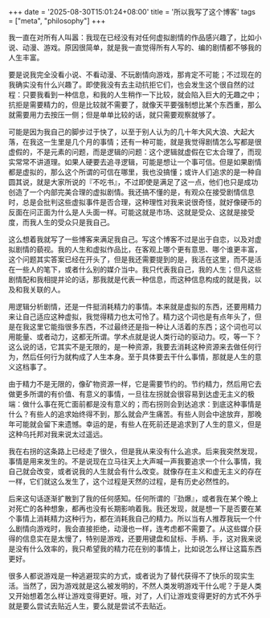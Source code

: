 +++
date = '2025-08-30T15:01:24+08:00'
title = '所以我写了这个博客'
tags = ["meta", "philosophy"]
+++

我一直在对所有人叫嚣：我现在已经没有对任何虚拟剧情的作品感兴趣了，比如小说、动漫、游戏。原因很简单，就是我一直觉得所有人写的、编的剧情都不够我的人生丰富。

要是说我完全没看小说、不看动漫、不玩剧情向游戏，那肯定不可能；不过现在的我确实没有什么兴趣了。即使我没有去主动抗拒它们，也会发生这个很自然的过程：只要我看到一种信息，和我的人生稍作一下比较，就会陷入巨大的无趣之中；抗拒是需要精力的，但是比较就不需要了，就像天平要强制想比某个东西重，那么就需要用力去按压一侧；但是单单比较的话，就只需要观察就够了。

可能是因为我自己的脚步过于快了，以至于别人认为的几十年大风大浪、大起大落，在我这一生里是几个月的事情；还有一种可能，就是我觉得剧情怎么写都是很虚假的，不是元素的问题，而是逻辑的问题：这个逻辑就虚假在它太合理了，而现实常常不讲道理。如果人硬要去追寻逻辑，可能是想让一个事可信。但是如果剧情都是虚拟的，那么这个所谓的可信在哪里，我也没搞懂；或许人们追求的是一种自圆其说，就是大家所说的『不吃书』，不过即使是满足了这一点，他们也只是成功创造了一个内部完美合理的虚拟剧情。我还搞不懂的是，有观众在接受剧情信息时，总是会批判这些虚拟事件是否合理，这种理性对我来说很奇怪，就好像硬币的反面在问正面为什么是人头面一样。可能这就是市场、这就是受众、这就是接受度，而我人生的受众只是我自己。

这么想着我就写了一些博客来满足我自己。写这个博客不过是出于自恋，以及对虚拟剧情的藐视。我的人生和虚拟作品比，在客观上哪个更有意思、哪个谁更丰富，这个问题其实答案已经在开头了，但是我还需要提到的是，我活在这里，而不是活在一些人的笔下，或者什么别的媒介当中。我只代表我自己，我的人生；但凡这些剧情配和我相提并论的话，那我就是代表一种信息，而这种信息构成的就是我，以及和我关联的人。

用逻辑分析剧情，还是一件挺消耗精力的事情。本来就是虚拟的东西，还要用精力来让自己适应这种虚拟，我觉得精力也太可怜了。精力这个词也是有点年头了，但是在我这里它能指很多东西，不过最终还是指一种让人活着的东西；这个词也可以用能量、或者动力，这都无所谓。学术点就是说人类行动的驱动力。哎，等一下？这么说的话，它其实不是无限的，是一种资源，我要去消耗这种资源来去做任何行为，然后任何行为就构成了人生本身。至于具体要去干什么事情，那就是人生的意义这档事了。

由于精力不是无限的，像矿物资源一样，它是需要节约的。节约精力，然后用它去做更多所谓的有价值、有意义的事情，一旦往左拐就会很容易到达虚无主义的极端：做什么事在死亡面前都是没有意义的；而右拐则会到达追求：到底这种事情是什么？有些人的追求始终得不到，那么就会产生痛苦。有些人则会中途放弃，那晚年可能就会留下来遗憾。幸运的是，有些人在死前还是追求到了人生的意义，但是这种乌托邦对我来说太过遥远。

我在右拐的这条路上已经走了很久，但是我从来没有什么追求。后来我突然发现，事情是用来发生的。不是说现在立马往天上大声喊一声我要追求一个什么事情，我自己就会改变，或者说我的人生就会有什么改变。就像存在主义和虚无主义的存在一样，它们就这么发生了，这个过程是天然的过程，是有历史必然性的。

后来这句话逐渐扩散到了我的任何感知。任何所谓的『劲爆』，或者我在某个晚上对死亡的各种想象，都再也没有长期影响着我。我还发现，就是想一下是否要在某个事情上消耗精力这种行为，都在消耗我自己的精力。所以当有人推荐我玩一个什么剧情向游戏时，我会直接拒绝，动漫也一样，连考虑都不需要了。从这些媒介获得的信息实在是太慢了，特别是游戏，还要用键盘和鼠标、手柄、手，这对我来说是没有什么效率的，我只希望我的精力花在别的事情上，比如说怎么样让这篇东西更好。

很多人都说游戏是一种逃避现实的方式，或者说为了替代获得不了快乐的现实生活。当然了，因为游戏就是这么被发明的，不然人类发明游戏干什么呢？于是人类又开始想着怎么样让游戏变得更好。哦，对了，人们让游戏变得更好的方式不外乎就是要么尝试去贴近人生，要么就是尝试不去贴近。
